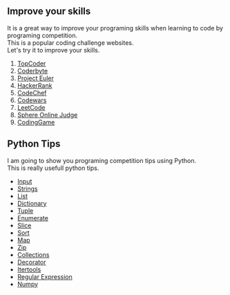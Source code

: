 ## Improve your skills
It is a great way to improve your programing skills when learning to code by programing competition.  
This is a popular coding challenge websites.  
Let's try it to improve your skills.

1. [TopCoder](https://www.topcoder.com/)
2. [Coderbyte](https://coderbyte.com/)
3. [Project Euler](https://projecteuler.net/)
4. [HackerRank](https://www.hackerrank.com/)
5. [CodeChef](https://www.codechef.com/)
6. [Codewars](https://www.codewars.com/)
7. [LeetCode](https://leetcode.com/)
8. [Sphere Online Judge](http://www.spoj.com/)
9. [CodingGame](https://www.codingame.com/)

## Python Tips
I am going to show you programing competition tips using Python.  
This is really usefull python tips.

* [Input](http://www.haruvfx.com/post/24)
* [Strings](http://www.haruvfx.com/post/25)
* [List](http://www.haruvfx.com/post/26)
* [Dictionary](http://www.haruvfx.com/post/27)
* [Tuple](http://www.haruvfx.com/post/28)
* [Enumerate](http://www.haruvfx.com/post/29)
* [Slice](http://www.haruvfx.com/post/30)
* [Sort](http://www.haruvfx.com/post/31)
* [Map](http://www.haruvfx.com/post/32)
* [Zip](http://www.haruvfx.com/post/33)
* [Collections](http://www.haruvfx.com/post/34)
* [Decorator](http://www.haruvfx.com/post/35)
* [Itertools](http://www.haruvfx.com/post/36)
* [Regular Expression](http://www.haruvfx.com/post/37)
* [Numpy](http://www.haruvfx.com/post/38)
